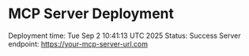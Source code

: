# MCP Server Deployment
Deployment time: Tue Sep  2 10:41:13 UTC 2025
Status: Success
Server endpoint: https://your-mcp-server-url.com
